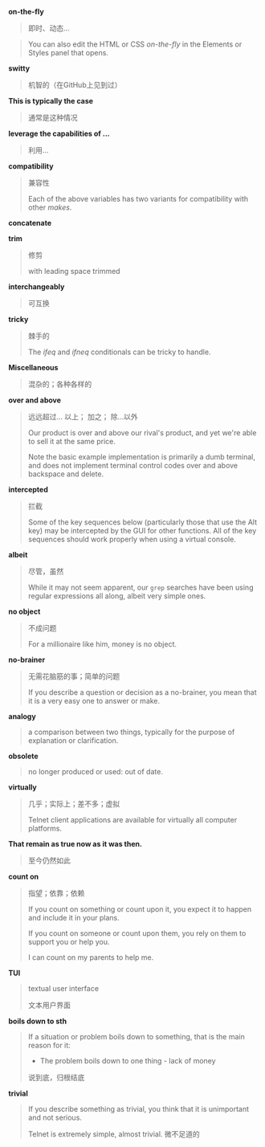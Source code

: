 **on-the-fly**  

> 即时、动态...

> You can also edit the HTML or CSS *on-the-fly* in the Elements or Styles panel that opens.

**switty**

> 机智的（在GitHub上见到过）

**This is typically the case**

> 通常是这种情况

**leverage the capabilities of ...**

> 利用...

**compatibility**

> 兼容性
>
> Each of the above variables has two variants for compatibility with other *makes*.

**concatenate**



**trim**

> 修剪
>
> with leading space trimmed  

**interchangeably**

> 可互换

**tricky**

> 棘手的
>
> The *ifeq* and *ifneq* conditionals can be tricky to handle.

**Miscellaneous**

> 混杂的；各种各样的

**over and above**

> 远远超过... 以上； 加之； 除...以外
>
> Our product is over and above  our rival's product, and yet we're able to sell it at the same price.
>
> Note the basic example implementation is primarily a dumb terminal, and does not implement terminal control codes over and above backspace and delete.

**intercepted**

> 拦截
>
> Some of the key sequences below (particularly those that use the Alt key) may be intercepted by the GUI for other functions. All of the key sequences should work properly when using a virtual console.

**albeit**

> 尽管，虽然
>
> While it may not seem apparent, our `grep` searches have been using regular expressions all along, albeit very simple ones. 

**no object**

> 不成问题
>
> For  a millionaire like him, money is no object.

**no-brainer**

> 无需花脑筋的事；简单的问题
>
> If you describe a question or decision as a no-brainer, you mean that it is a very easy one to answer or make.

**analogy**

> a comparison between two things, typically for the purpose of explanation or clarification.

**obsolete**

> no longer produced or used: out of date.

**virtually**

>几乎；实际上；差不多；虚拟
>
>Telnet client applications are available for virtually all computer platforms.

**That remain as true now as it was then.**

> 至今仍然如此

**count on**

> 指望；依靠；依赖
>
> If you count on something or count upon it, you expect it to happen and include it in your plans.
>
> If you count on someone or count upon them, you rely on them to support you or help you.
>
> I can count on my parents to help me.

**TUI**

> textual user interface
>
> 文本用户界面

**boils down to sth**

> If a situation or problem boils down to something, that is the main reason for it:
>
> - The problem boils down to one thing - lack of money
>
> 说到底，归根结底

**trivial**

> If you describe something as trivial, you think that it is unimportant and not serious.
>
> Telnet is extremely simple, almost trivial. 微不足道的